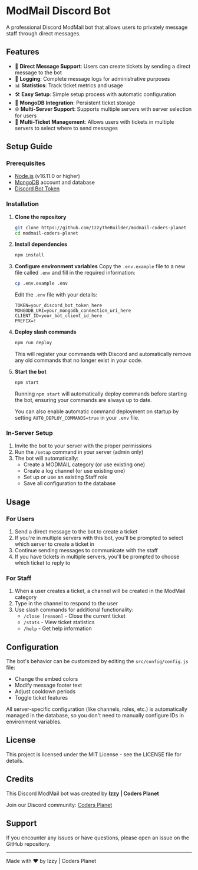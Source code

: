 # ModMail Discord Bot

A professional Discord ModMail bot that allows users to privately message staff through direct messages.

## Features

- 📨 **Direct Message Support**: Users can create tickets by sending a direct message to the bot
- 📝 **Logging**: Complete message logs for administrative purposes
- 📊 **Statistics**: Track ticket metrics and usage
- 🛠️ **Easy Setup**: Simple setup process with automatic configuration
- 🔄 **MongoDB Integration**: Persistent ticket storage
- 🌐 **Multi-Server Support**: Supports multiple servers with server selection for users
- 🎫 **Multi-Ticket Management**: Allows users with tickets in multiple servers to select where to send messages

## Setup Guide

### Prerequisites

- [Node.js](https://nodejs.org/) (v16.11.0 or higher)
- [MongoDB](https://www.mongodb.com/) account and database
- [Discord Bot Token](https://discord.com/developers/applications)

### Installation

1. **Clone the repository**
   ```bash
   git clone https://github.com/IzzyTheBuilder/modmail-coders-planet
   cd modmail-coders-planet
   ```

2. **Install dependencies**
   ```bash
   npm install
   ```

3. **Configure environment variables**
   Copy the `.env.example` file to a new file called `.env` and fill in the required information:
   ```bash
   cp .env.example .env
   ```
   
   Edit the `.env` file with your details:
   ```
   TOKEN=your_discord_bot_token_here
   MONGODB_URI=your_mongodb_connection_uri_here
   CLIENT_ID=your_bot_client_id_here
   PREFIX=!
   ```

4. **Deploy slash commands**
   ```bash
   npm run deploy
   ```
   This will register your commands with Discord and automatically remove any old commands that no longer exist in your code.

5. **Start the bot**
   ```bash
   npm start
   ```
   Running `npm start` will automatically deploy commands before starting the bot, ensuring your commands are always up to date.

   You can also enable automatic command deployment on startup by setting `AUTO_DEPLOY_COMMANDS=true` in your `.env` file.

### In-Server Setup

1. Invite the bot to your server with the proper permissions
2. Run the `/setup` command in your server (admin only)
3. The bot will automatically:
   - Create a MODMAIL category (or use existing one)
   - Create a log channel (or use existing one)
   - Set up or use an existing Staff role
   - Save all configuration to the database

## Usage

### For Users

1. Send a direct message to the bot to create a ticket
2. If you're in multiple servers with this bot, you'll be prompted to select which server to create a ticket in
3. Continue sending messages to communicate with the staff
4. If you have tickets in multiple servers, you'll be prompted to choose which ticket to reply to

### For Staff

1. When a user creates a ticket, a channel will be created in the ModMail category
2. Type in the channel to respond to the user
3. Use slash commands for additional functionality:
   - `/close [reason]` - Close the current ticket
   - `/stats` - View ticket statistics
   - `/help` - Get help information

## Configuration

The bot's behavior can be customized by editing the `src/config/config.js` file:

- Change the embed colors
- Modify message footer text
- Adjust cooldown periods
- Toggle ticket features

All server-specific configuration (like channels, roles, etc.) is automatically managed in the database, so you don't need to manually configure IDs in environment variables.

## License

This project is licensed under the MIT License - see the LICENSE file for details.

## Credits

This Discord ModMail bot was created by **Izzy | Coders Planet**

Join our Discord community: [Coders Planet](https://discord.gg/codersplanet)

## Support

If you encounter any issues or have questions, please open an issue on the GitHub repository.

---

Made with ❤️ by Izzy | Coders Planet 
